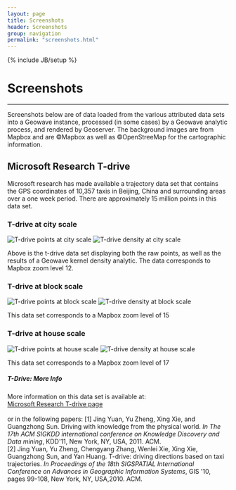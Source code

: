 ```yaml
---
layout: page
title: Screenshots
header: Screenshots
group: navigation
permalink: "screenshots.html"
---
```

{% include JB/setup %}


# Screenshots
---

Screenshots below are of data loaded from the various attributed data sets into a Geowave instance, processed (in some cases) by a Geowave analytic process, and rendered by Geoserver.  The background images are from Mapbox and are &copy;Mapbox as well as &copy;OpenStreeMap for the cartographic information.



## Microsoft Research T-drive
Microsoft research has made available a trajectory data set that contains the GPS coordinates of 10,357 taxis in Beijing, China and surrounding areas over a one week period.
There are approximately 15 million points in this data set.

### T-drive at city scale
![T-drive points at city scale](https://ngageoint.github.io/geowave/assets/images/t-drive-points-1.jpg)
![T-drive density at city scale](https://ngageoint.github.io/geowave/assets/images/t-drive-density-1.jpg)

Above is the t-drive data set displaying both the raw points, as well as the results of a Geowave kernel density analytic.  The data corresponds to Mapbox zoom level 12.  

### T-drive at block scale
![T-drive points at block scale](https://ngageoint.github.io/geowave/assets/images/t-drive-points-2.jpg)
![T-drive density at block scale](https://ngageoint.github.io/geowave/assets/images/t-drive-density-2.jpg)

This data set corresponds to a Mapbox zoom level of 15

### T-drive at house scale
![T-drive points at house scale](https://ngageoint.github.io/geowave/assets/images/t-drive-points-3.jpg)
![T-drive density at house scale](https://ngageoint.github.io/geowave/assets/images/t-drive-density-3.jpg)

This data set corresponds to a Mapbox zoom level of 17

<div class="note info">
  <h5>T-Drive: More Info</h5>
  <p>
	More information on this data set is available at: <br/>
	<a href="http://research.microsoft.com/apps/pubs/?id=152883">Microsoft Research T-drive page</a><br/><br/>
	or in the following papers:
	[1] Jing Yuan, Yu Zheng, Xing Xie, and Guangzhong Sun. Driving with knowledge from the physical world. <i>In The 17th ACM SIGKDD international conference on Knowledge Discovery and Data mining</i>, KDD'11, New York, NY, USA, 2011. ACM.<br/>
	[2] Jing Yuan, Yu Zheng, Chengyang Zhang, Wenlei Xie, Xing Xie, Guangzhong Sun, and Yan Huang. T-drive: driving directions based on taxi trajectories. <i>In Proceedings of the 18th SIGSPATIAL International Conference on Advances in Geographic Information Systems</i>, GIS '10, pages 99-108, New York, NY, USA,2010. ACM.
  </p>
</div>

